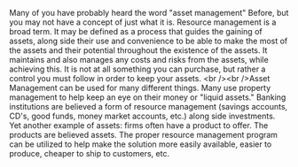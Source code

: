 Many of you have probably heard the word "asset management" Before, but
you may not have a concept of just what it is. Resource management is a
broad term. It may be defined as a process that guides the gaining of
assets, along side their use and convenience to be able to make the most
of the assets and their potential throughout the existence of the
assets. It maintains and also manages any costs and risks from the
assets, while achieving this. It is not at all something you can
purchase, but rather a control you must follow in order to keep your
assets. \<br /\>\<br /\>Asset Management can be used for many different
things. Many use property management to help keep an eye on their money
or "liquid assets." Banking institutions are believed a form of resource
management (savings accounts, CD's, good funds, money market accounts,
etc.) along side investments. Yet another example of assets: firms often
have a product to offer. The products are believed assets. The proper
resource management program can be utilized to help make the solution
more easily available, easier to produce, cheaper to ship to customers,
etc.
